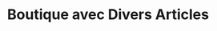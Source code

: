 ---
title: "Boutique avec Divers Articles"
url: /nzerekore/boutique-avec-divers-articles-12/
shop: Lebensmittel
---